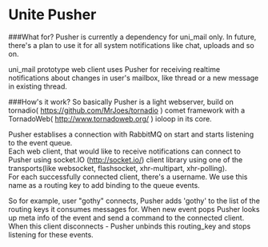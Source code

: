 Unite Pusher
========

###What for?
Pusher is currently a dependency for uni_mail only. In future, there's a plan to use it for all system notifications like chat, uploads and so on.

uni_mail prototype web client uses Pusher for receiving realtime notifications about changes in user's mailbox, like thread or a new message in existing thread.

###How's it work?
So basically Pusher is a light webserver, build on tornadio( https://github.com/MrJoes/tornadio ) comet framework 
with a TornadoWeb( http://www.tornadoweb.org/ ) ioloop in its core.

Pusher establises a connection with RabbitMQ on start and starts listening to the event queue.<br/>
Each web client, that would like to receive notifications can connect to Pusher using socket.IO (http://socket.io/) 
client library using one of the transports(like websocket, flashsocket, xhr-multipart, xhr-polling). <br/>
For each successfully connected client, there's a username. We use this name as a routing key to add binding to the queue events.

So for example, user "gothy" connects, Pusher adds 'gothy' to the list of the routing keys it consumes messages for. 
When new event pops Pusher looks up meta info of the event and send a command to the connected client.<br/>
When this client disconnects - Pusher unbinds this routing_key and stops listening for these events.